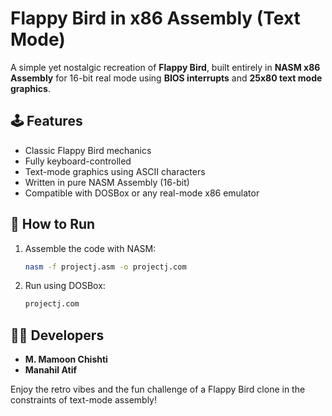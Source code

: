 # Flappy Bird in x86 Assembly (Text Mode)

A simple yet nostalgic recreation of **Flappy Bird**, built entirely in **NASM x86 Assembly** for 16-bit real mode using **BIOS interrupts** and **25x80 text mode graphics**.

## 🕹 Features

- Classic Flappy Bird mechanics  
- Fully keyboard-controlled  
- Text-mode graphics using ASCII characters  
- Written in pure NASM Assembly (16-bit)  
- Compatible with DOSBox or any real-mode x86 emulator

## 🚀 How to Run
   
1. Assemble the code with NASM:
   ```bash
   nasm -f projectj.asm -o projectj.com 
   ```
2. Run using DOSBox:
   ```bash
   projectj.com
   ```

## 👨‍💻 Developers

- **M. Mamoon Chishti**  
- **Manahil Atif**

Enjoy the retro vibes and the fun challenge of a Flappy Bird clone in the constraints of text-mode assembly!
